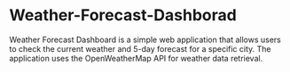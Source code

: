 # Weather-Forecast-Dashborad
Weather Forecast Dashboard is a simple web application that allows users to check the current weather and 5-day forecast for a specific city. The application uses the OpenWeatherMap API for weather data retrieval.
